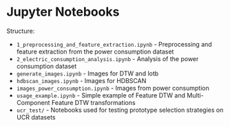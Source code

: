# Jupyter Notebooks

Structure:
   * `1_preprocessing_and_feature_extraction.ipynb` - Preprocessing and feature extraction from the power consumption dataset
   * `2_electric_consumption_analysis.ipynb` - Analysis of the power consumption dataset
   * `generate_images.ipynb` - Images for DTW and lotb
   * `hdbscan_images.ipynb` - Images for HDBSCAN
   * `images_power_consumption.ipynb` - Images from power consumption
   * `usage_example.ipynb` - Simple example of Feature DTW and Multi-Component Feature DTW transformations
   * `ucr_test/` - Notebooks used for testing prototype selection strategies on UCR datasets
